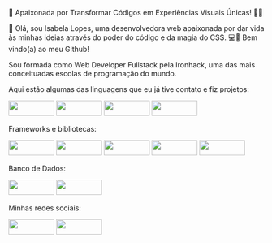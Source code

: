 🚀 Apaixonada por Transformar Códigos em Experiências Visuais Únicas! 🎨✨

👋 Olá, sou Isabela Lopes, uma desenvolvedora web apaixonada por dar vida às minhas ideias através do poder do código e da magia do CSS. 💻🎉 Bem vindo(a) ao meu Github!

Sou formada como Web Developer Fullstack pela Ironhack, uma das mais conceituadas escolas de programação do mundo. 

Aqui estão algumas das linguagens que eu já tive contato e fiz projetos:

<img width='90' height='30' src='https://img.shields.io/badge/HTML5-E34F26?style=for-the-badge&logo=html5&logoColor=white'> <img width='90' height='30' src='https://img.shields.io/badge/CSS3-1572B6?style=for-the-badge&logo=css3&logoColor=white'> <img width='90' height='30' src='https://img.shields.io/badge/JavaScript-323330?style=for-the-badge&logo=javascript&logoColor=F7DF1E'> <img width='90' height='30' src='https://img.shields.io/badge/TypeScript-007ACC?style=for-the-badge&logo=typescript&logoColor=white'>

Frameworks e bibliotecas:

<img width='90' height='30' src='https://img.shields.io/badge/React-20232A?style=for-the-badge&logo=react&logoColor=61DAF'> <img width='90' height='30' src='https://img.shields.io/badge/Node%20js-339933?style=for-the-badge&logo=nodedotjs&logoColor=white'> <img width='90' height='30' src='https://img.shields.io/badge/Bootstrap-563D7C?style=for-the-badge&logo=bootstrap&logoColor=white'> <img width='90' height='30' src='https://img.shields.io/badge/Docker-2CA5E0?style=for-the-badge&logo=docker&logoColor=white'> <img width='90' height='30' src='https://img.shields.io/badge/nestjs-E0234E?style=for-the-badge&logo=nestjs&logoColor=white'>

Banco de Dados:

<img width='90' height='30' src='https://img.shields.io/badge/MongoDB-4EA94B?style=for-the-badge&logo=mongodb&logoColor=white' > <img width='90' height='30' src='https://img.shields.io/badge/PostgreSQL-316192?style=for-the-badge&logo=postgresql&logoColor=white'>

Minhas redes sociais:

<a href="https://www.linkedin.com/in/isabela-tassia/"><img width='90' height='30' src="https://img.shields.io/badge/LinkedIn-0077B5?style=for-the-badge&logo=linkedin&logoColor=white"></a>
<a href="https://github.com/isabela-tassia"><img width='90' height='30' src="https://img.shields.io/badge/GitHub-100000?style=for-the-badge&logo=github&logoColor=white"></a>

<!--
**isabela-tassia/isabela-tassia** is a ✨ _special_ ✨ repository because its `README.md` (this file) appears on your GitHub profile.

Here are some ideas to get you started:

- 🔭 I’m currently working on ...
- 🌱 I’m currently learning ...
- 👯 I’m looking to collaborate on ...
- 🤔 I’m looking for help with ...
- 💬 Ask me about ...
- 📫 How to reach me: ...
- 😄 Pronouns: ...
- ⚡ Fun fact: ...
-->
